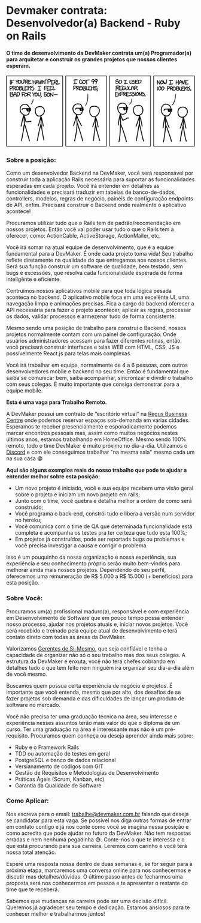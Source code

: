 # Devmaker contrata: Desenvolvedor(a) Backend - Ruby on Rails

#### O time de desenvolvimento da DevMaker contrata um(a) Programador(a) para arquitetar e construir os grandes projetos que nossos clientes esperam.

![cover](../assets/dev_job_post_cover.png)

### Sobre a posição:

Como um desenvolvedor Backend na DevMaker, você será responsável por construir toda a aplicação Rails necessária para suportar as funcionalidades esperadas em cada projeto.
Você irá entender em detalhes as funcionalidades e precisará traduzir em tabelas de banco-de-dados, controllers, modelos, regras de negócio, painéis de configuração endpoints de API, enfim.
Precisará construir o Backend onde realmente o aplicativo acontece!

Procuramos utilizar tudo que o Rails tem de padrão/recomendação em nossos projetos.
Então você vai poder usar tudo o que o Rails tem a oferecer, como:
ActionCable, ActiveStorage, ActionMailer, etc.

Você irá somar na atual equipe de desenvolvimento, que é a equipe fundamental para a DevMaker.
É onde cada projeto toma vida!
Seu trabalho reflete diretamente na qualidade do que entregamos aos nossos clientes.
Será sua função construir um software de qualidade, bem testado, sem bugs e excessões, que resolva cada funcionalidade esperada de forma inteligênte e eficiente.

Contruímos nossos aplicativos mobile para que toda lógica pesada aconteca no backend.
O aplicativo mobile foca em uma excelênte UI, uma navegação limpa e animações precisas.
Fica a cargo do backend oferecer a API necessária para fazer o projeto acontecer, aplicar as regras, processar os dados, validar processos e armezenar tudo de forma consistente.

Mesmo sendo uma posição de trabalho para construi o Backend, nossos projetos normalmente contam com um painel de configuração.
Onde usuários administradores acessam para fazer diferentes rotinas, então. você precisará construir interfaces e telas WEB com HTML, CSS, JS e possívelmente React.js para telas mais complexas.

Você irá trabalhar em equipe, normalmente de 4 a 6 pessoas, com outros desenvolvedores mobile e backend no seu time.
Então é fundamental que saiba se comunicar bem, saiba acompanhar, sincronizar e dividir o trabalho com seus colegas.
É muito importante que consiga demonstrar para a equipe mobile.

**Esta é uma vaga para Trabalho Remoto.**

A DevMaker possui um contrato de “escritório virtual” na [Regus Business Centre](https://www.regus.com/pt-br/brazil/listings) onde podemos reservar espaços sob-demanda em várias cidades.
Esperamos te receber presencialmente e esporadicamente podemos marcar encontros pessoais mas, assim como muitos negócios nestes últimos anos, estamos trabalhando em HomeOffice.
Mesmo sendo 100% remoto, todo o time DevMaker é muito próximo no dia-a-dia.
Utilizamos o [Discord](https://discord.gg) e com ele conseguimos trabalhar "na mesma sala" mesmo cada um na sua casa 😁

**Aqui são alguns exemplos reais do nosso trabalho que pode te ajudar a entender melhor sobre esta posição:**

- Um novo projeto é iniciado, você e sua equipe recebem uma visão geral sobre o projeto e iniciam um novo projeto em rails;
- Junto com o time, você quebra e detalha melhor a ordem de como será construído;
- Você programa o back-end, constrói tudo e libera a versão num servidor no heroku;
- Você comunica com o time de QA que determinada funcionalidade está completa e acompanha os testes pra ter certeza que tudo esta 100%;
- Em projetos já construídos, pode ser reportads bugs ou problemas e você precisa investigar a causa e corrigir o problema.

Isso é um pouquinho da nossa organização e nossa experiência, sua experiência e seu conhecimento próprio serão muito bem-vindos para melhorar ainda mais nossos projetos.
Dependendo do seu perfil, oferecemos uma remuneração de R$ 5.000 a R$ 15.000 (+ benefícios) para esta posição.

### Sobre Você:
Procuramos um(a) profissional maduro(a), responsável e com experiência em Desenvolvimento de Software que em pouco tempo possa entender nosso processo, ajudar nos projetos atuais e, iniciar novos projetos.
Você será recebido e treinado pela equipe atual de desenvolvimento e terá contato direto com todas as áreas da DevMaker.

Valorizamos [Gerentes de Si-Mesmo](https://signalvnoise.com/posts/1430-hire-managers-of-one), que seja confiável e tenha a capacidade de organizar não só o seu trabalho mas dos seus colegas.
A estrutura da DevMaker é enxuta, você não terá chefes cobrando em detalhes tudo o que tem feito nem ninguém irá organizar seu dia-a-dia além de você mesmo.

Buscamos quem possua certa experiência de negócio e projetos.
É importante que você entenda, mesmo que por alto, dos desafios de se fazer projetos sob demanda e das dificuldades de lançar um produto de software no mercado.

Você não precisa ter uma graduação técnica na área, seu interesse e experiência nesses assuntos terão mais valor do que o diploma de um curso.
Ter uma graduação na área é interessante mas não é um pré-requisito.
Procuramos quem conheça ou deseja aprender ainda mais sobre:

- Ruby e o Framework Rails
- TDD ou automação de testes em geral
- PostgreSQL e banco de dados relacional
- Versianamento de códigos com GIT
- Gestão de Requisitos e Metodologias de Desenvolvimento
- Práticas Ágeis (Scrum, Kanban, etc)
- Garantia da Qualidade de Software

### Como Aplicar:

Nos escreva para o email: [trabalhe@devmaker.com.br](mailto:trabalhe@devmaker.com.br) falando que deseja se candidatar para esta vaga.
Se possível nos diga outras formas de entrar em contato contigo e já nos conte como você se imagina nessa posição e como acredita que pode ajudar no futuro da DevMaker.
Não tem respostas erradas e nem nenhuma pegadinha 😅.
Conte-nos o que te interessa e o que está procurando para sua carreira.
Leremos com carinho e você terá nossa total atenção.

Espere uma resposta nossa dentro de duas semanas e, se for seguir para a próxima etapa, marcaremos uma conversa online para nos conhecermos e discutir mas detalhes/dúvidas.
O último passo antes de fecharmos uma proposta será nos conhecermos em pessoa e te apresentar o restante do time que te receberá.

Sabemos que mudanças na carreira pode ser uma decisão difícil.
Queremos já agradecer seu tempo e dedicação.
Estamos ansiosos para te conhecer melhor e trabalharmos juntos!
